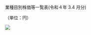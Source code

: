 業種目別株価等一覧表(令和４年 $3.4$ 月分)

（単位：円）

![](https://www.nta.go.jp/tmp/642d8de7-4a96-4eec-94b9-e0df058960f2/images/50c90a1ed4cb1dacf356494560b22af020e8b0430ada85ea9b5027a2f1d21617.jpg)